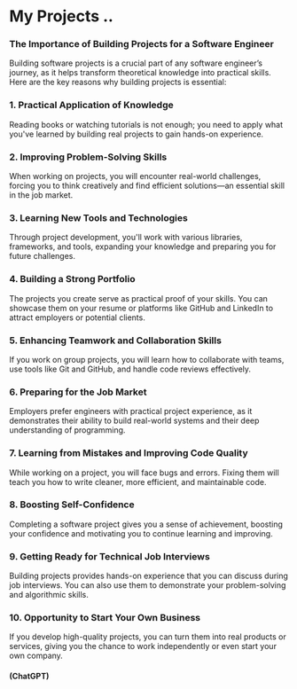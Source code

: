 # My Projects ..

### **The Importance of Building Projects for a Software Engineer**

Building software projects is a crucial part of any software engineer’s journey, as it helps transform theoretical knowledge into practical skills. Here are the key reasons why building projects is essential:

### **1. Practical Application of Knowledge**

Reading books or watching tutorials is not enough; you need to apply what you've learned by building real projects to gain hands-on experience.

### **2. Improving Problem-Solving Skills**

When working on projects, you will encounter real-world challenges, forcing you to think creatively and find efficient solutions—an essential skill in the job market.

### **3. Learning New Tools and Technologies**

Through project development, you'll work with various libraries, frameworks, and tools, expanding your knowledge and preparing you for future challenges.

### **4. Building a Strong Portfolio**

The projects you create serve as practical proof of your skills. You can showcase them on your resume or platforms like GitHub and LinkedIn to attract employers or potential clients.

### **5. Enhancing Teamwork and Collaboration Skills**

If you work on group projects, you will learn how to collaborate with teams, use tools like Git and GitHub, and handle code reviews effectively.

### **6. Preparing for the Job Market**

Employers prefer engineers with practical project experience, as it demonstrates their ability to build real-world systems and their deep understanding of programming.

### **7. Learning from Mistakes and Improving Code Quality**

While working on a project, you will face bugs and errors. Fixing them will teach you how to write cleaner, more efficient, and maintainable code.

### **8. Boosting Self-Confidence**

Completing a software project gives you a sense of achievement, boosting your confidence and motivating you to continue learning and improving.

### **9. Getting Ready for Technical Job Interviews**

Building projects provides hands-on experience that you can discuss during job interviews. You can also use them to demonstrate your problem-solving and algorithmic skills.

### **10. Opportunity to Start Your Own Business**

If you develop high-quality projects, you can turn them into real products or services, giving you the chance to work independently or even start your own company.

#### (ChatGPT)
